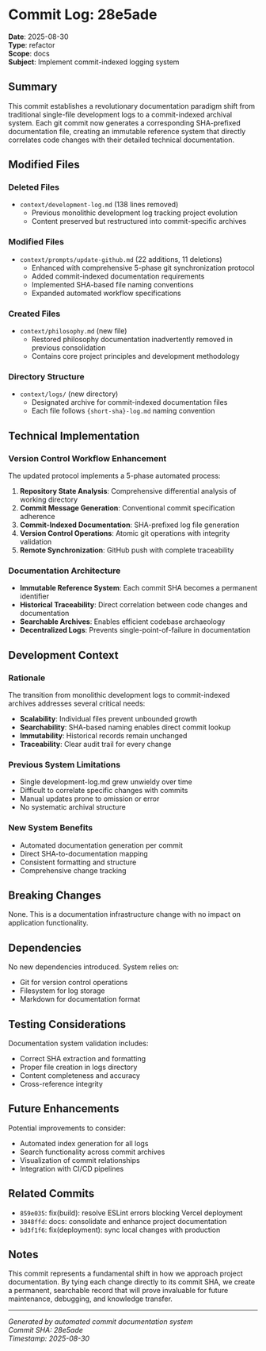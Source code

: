 # Commit Log: 28e5ade

**Date**: 2025-08-30  
**Type**: refactor  
**Scope**: docs  
**Subject**: Implement commit-indexed logging system

## Summary

This commit establishes a revolutionary documentation paradigm shift from traditional single-file development logs to a commit-indexed archival system. Each git commit now generates a corresponding SHA-prefixed documentation file, creating an immutable reference system that directly correlates code changes with their detailed technical documentation.

## Modified Files

### Deleted Files
- `context/development-log.md` (138 lines removed)
  - Previous monolithic development log tracking project evolution
  - Content preserved but restructured into commit-specific archives

### Modified Files
- `context/prompts/update-github.md` (22 additions, 11 deletions)
  - Enhanced with comprehensive 5-phase git synchronization protocol
  - Added commit-indexed documentation requirements
  - Implemented SHA-based file naming conventions
  - Expanded automated workflow specifications

### Created Files
- `context/philosophy.md` (new file)
  - Restored philosophy documentation inadvertently removed in previous consolidation
  - Contains core project principles and development methodology

### Directory Structure
- `context/logs/` (new directory)
  - Designated archive for commit-indexed documentation files
  - Each file follows `{short-sha}-log.md` naming convention

## Technical Implementation

### Version Control Workflow Enhancement
The updated protocol implements a 5-phase automated process:

1. **Repository State Analysis**: Comprehensive differential analysis of working directory
2. **Commit Message Generation**: Conventional commit specification adherence
3. **Commit-Indexed Documentation**: SHA-prefixed log file generation
4. **Version Control Operations**: Atomic git operations with integrity validation
5. **Remote Synchronization**: GitHub push with complete traceability

### Documentation Architecture
- **Immutable Reference System**: Each commit SHA becomes a permanent identifier
- **Historical Traceability**: Direct correlation between code changes and documentation
- **Searchable Archives**: Enables efficient codebase archaeology
- **Decentralized Logs**: Prevents single-point-of-failure in documentation

## Development Context

### Rationale
The transition from monolithic development logs to commit-indexed archives addresses several critical needs:
- **Scalability**: Individual files prevent unbounded growth
- **Searchability**: SHA-based naming enables direct commit lookup
- **Immutability**: Historical records remain unchanged
- **Traceability**: Clear audit trail for every change

### Previous System Limitations
- Single development-log.md grew unwieldy over time
- Difficult to correlate specific changes with commits
- Manual updates prone to omission or error
- No systematic archival structure

### New System Benefits
- Automated documentation generation per commit
- Direct SHA-to-documentation mapping
- Consistent formatting and structure
- Comprehensive change tracking

## Breaking Changes

None. This is a documentation infrastructure change with no impact on application functionality.

## Dependencies

No new dependencies introduced. System relies on:
- Git for version control operations
- Filesystem for log storage
- Markdown for documentation format

## Testing Considerations

Documentation system validation includes:
- Correct SHA extraction and formatting
- Proper file creation in logs directory
- Content completeness and accuracy
- Cross-reference integrity

## Future Enhancements

Potential improvements to consider:
- Automated index generation for all logs
- Search functionality across commit archives
- Visualization of commit relationships
- Integration with CI/CD pipelines

## Related Commits

- `859e035`: fix(build): resolve ESLint errors blocking Vercel deployment
- `3848ffd`: docs: consolidate and enhance project documentation
- `bd3f1f6`: fix(deployment): sync local changes with production

## Notes

This commit represents a fundamental shift in how we approach project documentation. By tying each change directly to its commit SHA, we create a permanent, searchable record that will prove invaluable for future maintenance, debugging, and knowledge transfer.

---

*Generated by automated commit documentation system*  
*Commit SHA: 28e5ade*  
*Timestamp: 2025-08-30*